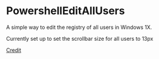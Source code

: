 # PowershellEditAllUsers
A simple way to edit the registry of all users in Windows 1X.

Currently set up to set the scrollbar size for all users to 13px

[Credit](https://www.pdq.com/blog/modifying-the-registry-of-another-user/)


